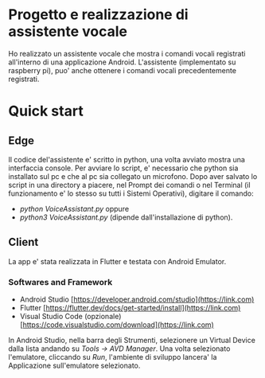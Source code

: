 # Progetto e realizzazione di assistente vocale
Ho realizzato un assistente vocale che mostra i comandi vocali registrati all'interno di una applicazione Android.
L'assistente (implementato su raspberry pi), puo' anche ottenere i comandi vocali precedentemente registrati.

# Quick start
## Edge
Il codice del'assistente e' scritto in python, una volta avviato mostra una interfaccia console.
Per avviare lo script, e' necessario che python sia installato sul pc e che al pc sia collegato un microfono.
Dopo aver salvato lo script in una directory a piacere, nel Prompt dei comandi o nel Terminal (il funzionamento e' lo stesso su tutti i Sistemi Operativi), digitare il comando:

- *python VoiceAssistant.py*
oppure
- *python3 VoiceAssistant.py*
(dipende dall'installazione di python).

## Client
La app e' stata realizzata in Flutter e testata con Android Emulator.
### Softwares and Framework
- Android Studio [https://developer.android.com/studio](https://link.com)
- Flutter [https://flutter.dev/docs/get-started/install](https://link.com)
- Visual Studio Code (opzionale)  [https://code.visualstudio.com/download](https://link.com)

In Android Studio, nella barra degli Strumenti, selezionere un Virtual Device dalla lista andando su *Tools -> AVD Manager*.
Una volta selezionato l'emulatore, cliccando su *Run*, l'ambiente di sviluppo lancera' la Applicazione sull'emulatore selezionato.